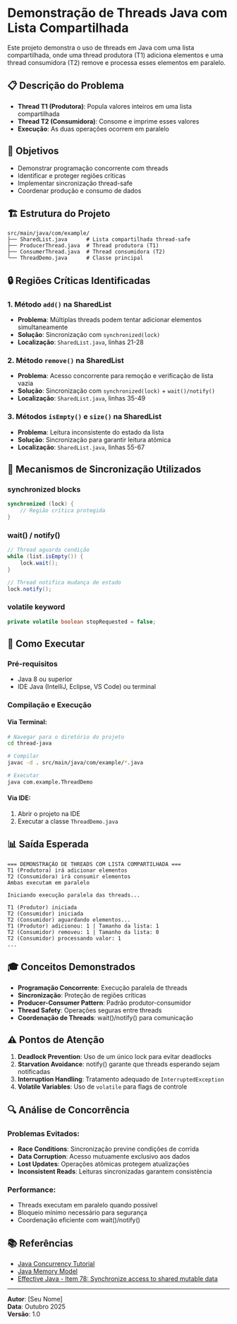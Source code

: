 # Demonstração de Threads Java com Lista Compartilhada

Este projeto demonstra o uso de threads em Java com uma lista compartilhada, onde uma thread produtora (T1) adiciona elementos e uma thread consumidora (T2) remove e processa esses elementos em paralelo.

## 📋 Descrição do Problema

- **Thread T1 (Produtora)**: Popula valores inteiros em uma lista compartilhada
- **Thread T2 (Consumidora)**: Consome e imprime esses valores  
- **Execução**: As duas operações ocorrem em paralelo

## 🎯 Objetivos

- Demonstrar programação concorrente com threads
- Identificar e proteger regiões críticas
- Implementar sincronização thread-safe
- Coordenar produção e consumo de dados

## 🏗️ Estrutura do Projeto

```
src/main/java/com/example/
├── SharedList.java      # Lista compartilhada thread-safe
├── ProducerThread.java  # Thread produtora (T1)
├── ConsumerThread.java  # Thread consumidora (T2)
└── ThreadDemo.java      # Classe principal
```

## 🔒 Regiões Críticas Identificadas

### 1. **Método `add()` na SharedList**
- **Problema**: Múltiplas threads podem tentar adicionar elementos simultaneamente
- **Solução**: Sincronização com `synchronized(lock)`
- **Localização**: `SharedList.java`, linhas 21-28

### 2. **Método `remove()` na SharedList**  
- **Problema**: Acesso concorrente para remoção e verificação de lista vazia
- **Solução**: Sincronização com `synchronized(lock)` + `wait()/notify()`
- **Localização**: `SharedList.java`, linhas 35-49

### 3. **Métodos `isEmpty()` e `size()` na SharedList**
- **Problema**: Leitura inconsistente do estado da lista
- **Solução**: Sincronização para garantir leitura atômica
- **Localização**: `SharedList.java`, linhas 55-67

## 🔧 Mecanismos de Sincronização Utilizados

### **synchronized blocks**
```java
synchronized (lock) {
    // Região crítica protegida
}
```

### **wait() / notify()**
```java
// Thread aguarda condição
while (list.isEmpty()) {
    lock.wait();
}

// Thread notifica mudança de estado  
lock.notify();
```

### **volatile keyword**
```java
private volatile boolean stopRequested = false;
```

## 🚀 Como Executar

### **Pré-requisitos**
- Java 8 ou superior
- IDE Java (IntelliJ, Eclipse, VS Code) ou terminal

### **Compilação e Execução**

#### **Via Terminal:**
```bash
# Navegar para o diretório do projeto
cd thread-java

# Compilar
javac -d . src/main/java/com/example/*.java

# Executar
java com.example.ThreadDemo
```

#### **Via IDE:**
1. Abrir o projeto na IDE
2. Executar a classe `ThreadDemo.java`

## 📊 Saída Esperada

```
=== DEMONSTRAÇÃO DE THREADS COM LISTA COMPARTILHADA ===
T1 (Produtora) irá adicionar elementos
T2 (Consumidora) irá consumir elementos
Ambas executam em paralelo

Iniciando execução paralela das threads...

T1 (Produtor) iniciada
T2 (Consumidor) iniciada
T2 (Consumidor) aguardando elementos...
T1 (Produtor) adicionou: 1 | Tamanho da lista: 1
T2 (Consumidor) removeu: 1 | Tamanho da lista: 0
T2 (Consumidor) processando valor: 1
...
```

## 🎓 Conceitos Demonstrados

- **Programação Concorrente**: Execução paralela de threads
- **Sincronização**: Proteção de regiões críticas
- **Producer-Consumer Pattern**: Padrão produtor-consumidor
- **Thread Safety**: Operações seguras entre threads
- **Coordenação de Threads**: wait()/notify() para comunicação

## ⚠️ Pontos de Atenção

1. **Deadlock Prevention**: Uso de um único lock para evitar deadlocks
2. **Starvation Avoidance**: notify() garante que threads esperando sejam notificadas
3. **Interruption Handling**: Tratamento adequado de `InterruptedException`
4. **Volatile Variables**: Uso de `volatile` para flags de controle

## 🔍 Análise de Concorrência

### **Problemas Evitados:**
- **Race Conditions**: Sincronização previne condições de corrida
- **Data Corruption**: Acesso mutuamente exclusivo aos dados
- **Lost Updates**: Operações atômicas protegem atualizações
- **Inconsistent Reads**: Leituras sincronizadas garantem consistência

### **Performance:**
- Threads executam em paralelo quando possível
- Bloqueio mínimo necessário para segurança
- Coordenação eficiente com wait()/notify()

## 📚 Referências

- [Java Concurrency Tutorial](https://docs.oracle.com/javase/tutorial/essential/concurrency/)
- [Java Memory Model](https://docs.oracle.com/javase/specs/jls/se8/html/jls-17.html)
- [Effective Java - Item 78: Synchronize access to shared mutable data](https://www.oreilly.com/library/view/effective-java-3rd/9780134686097/)

---

**Autor**: [Seu Nome]  
**Data**: Outubro 2025  
**Versão**: 1.0